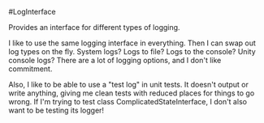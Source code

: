 #LogInterface

Provides an interface for different types of logging.

I like to use the same logging interface in everything. Then I can swap out log types on the fly. System logs? Logs to file? Logs to the console? Unity console logs? There are a lot of logging options, and I don't like commitment.

Also, I like to be able to use a "test log" in unit tests. It doesn't output or write anything, giving me clean tests with reduced places for things to go wrong. If I'm trying to test class ComplicatedStateInterface, I don't also want to be testing its logger!

